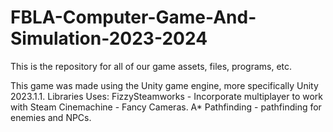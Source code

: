# FBLA-Computer-Game-And-Simulation-2023-2024
This is the repository for all of our game assets, files, programs, etc. 

This game was made using the Unity game engine, more specifically Unity 2023.1.1.
Libraries Uses:
  FizzySteamworks - Incorporate multiplayer to work with Steam
  Cinemachine - Fancy Cameras.
  A* Pathfinding - pathfinding for enemies and NPCs.
